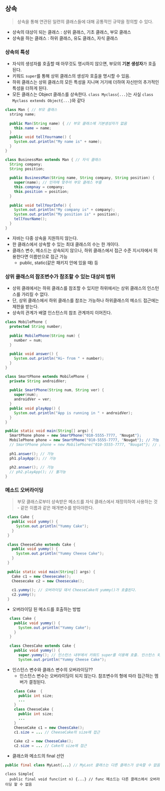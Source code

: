 ## 상속
> 상속을 통해 연관된 일련의 클래스들에 대해 공통적인 규약을 정의할 수 있다.
  - 상속의 대상이 되는 클래스 : 상위 클래스, 기초 클래스, 부모 클래스
  - 상속을 하는 클래스 : 하위 클래스, 유도 클래스, 자식 클래스

### 상속의 특성  
  - 자식의 생성자를 호출할 때 아무것도 명시하지 않으면, 부모의 **기본 생성자**가 호출된다.
  - 키워드 ```super```를 통해 상위 클래스의 생성자 호출을 명시할 수 있음.
  - 하위 클래스는 상위 클래스의 모든 특성을 지니며 거기에 더하여 자신만의 추가적인 특성을 더하게 된다.
  - 모든 클래스는 Object 클래스를 상속한다. ```class Myclass{...}```는 사실 ```class Myclass extends Object{...}```와 같다
```java
class Man { // 부모 클래스
  string name;
  
  public Man(String name) { // 부모 클래스에 기본생성자가 없음
    this.name = name;
  }
  public void tellYourname() {
    System.out.println("My name is" + name);
  }
}

class BusinessMan extends Man { // 자식 클래스
  String company;
  String position;
  
  public BusinessMan(String name, String company, String position) {
    super(name); // 인자에 맞추어 부모 클래스 부름
    this.compnay = company;
    this.position = position;
  }
  
  public void tellYourInfo() {
    System.out.println("My company is" + company);
    System.out.println("My position is" + position);
    tellYourName();
  }
}
```
 - 자바는 다중 상속을 지원하지 않는다.
 - 한 클래스에서 상속할 수 있는 최대 클래스의 수는 한 개이다.
 - 클래스 변수, 메소드는 상속되지 않으나, 하위 클래스에서 접근 수준 지시자에서 허용한다면 이름만으로 접근 가능
    - public, static(같은 패키지 안에 있을 때) 등
    
### 상위 클래스의 참조변수가 참조할 수 있는 대상의 범위
  - 상위 클래에서는 하위 클래스를 참조할 수 있지만 하위에서는 상위 클래스의 인스턴스를 가리킬 수 없다.
  - 단, 상위 클래스에서 하위 클래스를 참조는 가능하나 하위클래스의 메소드 접근에는 제한을 받는다.  
  - 상속의 관계가 배열 인스턴스의 참조 관계까지 이어진다.
  ```java
  class MobilePhone { 
    protected String number;
    
    public MobilePhone(String num) {
      number = num;
    }
    
    public void answer() {
      System.out.println("Hi~ from " + number);
    }
  }
  
  class SmartPhone extends MobilePhone {
    private String androidVer;
    
    public SmartPhone(String num, String ver) {
      super(num);
      androidVer = ver;
    }
    public void playApp() {
      System.out.println("App is running in " + androidVer);
    }
  }
  
  public static void main(String[] args) {
    SmartPhone phone = new SmartPhone("010-5555-7777, "Nougat"};
    MobilePhone phone = new SmartPhone("010-5555-7777, "Nougat"}; // 가능
    // SmartPhone phone = new MobilePhone("010-5555-7777, "Nougat"}; // 불가능
    
    ph1.answer(); // 가능
    ph1.playApp(); // 가능
    
    ph2.answer(); // 가능
    // ph2.playApp(); // 불가능
  }
  ```
  ### 메소드 오버라이딩
  > 부모 클래스로부터 상속받은 메소드를 자식 클래스에서 재정의하여 사용하는 것
    - 같은 이름과 같은 매개변수를 받아야한다.
   ```java
    class Cake {
      public void yummy() {
        System.out.println("Yummy Cake");
      }
    }
    
    class CheeseCake extends Cake {
      public void yummy() {
        System.out.println("Yummy Cheese Cake");
      }
    } 
    
    public static void main(String[] args) {
      Cake c1 = new Cheesecake();
      Cheesecake c2 = new Cheesecake();
      
      c1.yummy(); // 오버라이딩 돼서 CheeseCake의 yummy()가 호출된다. 
      c2.yummy(); 
    }  
   ```
    
  - 오버라이딩 된 메소드를 호출하는 방법
  ```java
    class Cake {
      public void yummy() {
        System.out.println("Yummy Cake");
      }
    }
    
    class CheesCake extends Cake {
      public void yummy() {
        super.yummy(); // 인스턴스 내부에서 키워드 super를 이용해 호출. 인스턴스 외부에서는 호출 불가
        System.out.println("Yummy Cheese Cake");
  ``` 
    
  - 인스턴스 변수와 클래스 변수의 오버라이딩??
      - 인스턴스 변수는 오버라이딩이 되지 않는다. 참조변수의 형에 따라 접근하는 멤버가 결정된다.
  ```java
      class Cake  {
        public int size;
        ...
      }
      class CheeseCake {
        public int size;
        ...
      }
      CheeseCake c1 = new CheesCake();
      c1.size = ... // CheeseCake의 size에 접근
    
      Cake c2 = new CheeseCake();
      c2.size = ... // Cake의 size에 접근
  ``` 
  - 클래스와 메소드의 final 선언
  ```java
  public final class MyLast{...} // MyLast 클래스는 다른 클래스가 상속할 수 없음  
  ```
  ```
  class Simple{
    public final void func(int n) {...} // func 메소드는 다른 클래스에서 오버라이딩 할 수 없음
  ```  
  
         

    
    



